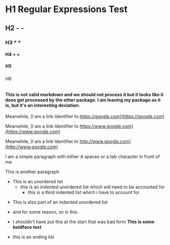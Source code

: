 # H1 Regular Expressions Test
## H2 - -
### H3 * *
#### H4 + + 
##### H5 
###### H6 
#### This is not valid markdown and we should not process it but it looks like it does get processed by the other package. I am leaving my package as it is, but it's an interesting deviation.

Meanwhile, [I am a link Identifier to https://google.com](https://google.com)

Meanwhile, [I am a link Identifier to https://www.google.com](https://www.google.com)

Meanwhile, [I am a link Identifier to http://www.google.com](http://www.google.com)

I am a simple paragraph with either 4 spaces or a tab character in front of me

This is another paragraph



- This is an unordered list 
    - this is an indented unordered list which will need to be accounted for
        - this is a third indented list which i have to account for
+ This is also part of an indented unordered list
* and for some reason, so is this.

* I shouldn't have put this at the start that was bad form **This is some boldface text**

- this is an ending list